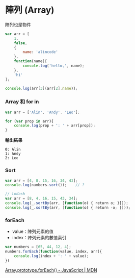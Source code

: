 # 陣列 (Array)

陣列也是物件

```js
var arr = [
	1,
	false,
	{
		name: 'alincode'
	},
	function(name){
		console.log('hello,', name);
	},
	'hi'
];

console.log(arr[3](arr[2].name));
```
<!-- hello, alincode -->

### Array 和 for in

```js
var arr = ['Alin', 'Andy', 'Leo'];

for (var prop in arr){
	console.log(prop + ': ' + arr[prop]);
}
```

**輸出結果**

```
0: Alin
1: Andy
2: Leo
```

### Sort

<!--它並沒有先檢查型別在排序，而是把它當作字串排序。-->

```js
var arr = [4, 8, 15, 16, 34, 43];
console.log(numbers.sort());	// ?
```

```js
// lodash
var arr = [8, 4, 16, 15, 43, 34];
console.log(_.sortBy(arr, [function(o) { return o; }]));
console.log(_.sortBy(arr, [function(o) { return -o; }]));
```

### forEach

* value：陣列元素的值
* index：陣列元素的數值索引

```js
var numbers = [65, 44, 12, 4];
numbers.forEach(function(value, index, arr){
	console.log(index + ': ' + value);
})
```

[Array.prototype.forEach() - JavaScript | MDN](https://developer.mozilla.org/zh-TW/docs/Web/JavaScript/Reference/Global_Objects/Array/forEach)
